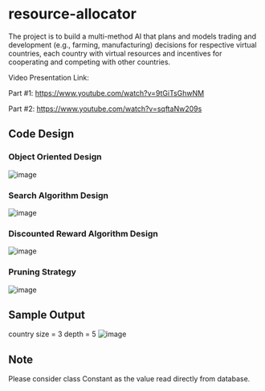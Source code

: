 # resource-allocator
The project is to build a multi-method AI that plans and models trading and development (e.g., farming, manufacturing) decisions for respective virtual countries, each country with virtual resources and incentives for cooperating and competing with other countries.

Video Presentation Link: 

Part #1: https://www.youtube.com/watch?v=9tGiTsGhwNM

Part #2: https://www.youtube.com/watch?v=sqftaNw209s

## Code Design

### Object Oriented Design
![image](https://user-images.githubusercontent.com/34231820/163538251-49e57fb6-9c95-4432-a1d4-c906d9680cd8.png)

### Search Algorithm Design
![image](https://user-images.githubusercontent.com/34231820/163538567-5428e8a2-6c6b-4c99-84b8-e3ace148587a.png)

### Discounted Reward Algorithm Design
![image](https://user-images.githubusercontent.com/34231820/163538528-f4a3fc06-b7b4-4970-9506-099bafaf9b01.png)

### Pruning Strategy
![image](https://user-images.githubusercontent.com/34231820/166639000-c81b932d-447a-42a9-8b81-61baee71c46f.png)

## Sample Output
country size = 3
depth = 5
![image](https://user-images.githubusercontent.com/34231820/166638959-8f6fb564-6ce0-4e34-a054-e405b16c7cd0.png)

## Note
Please consider class Constant as the value read directly from database.
